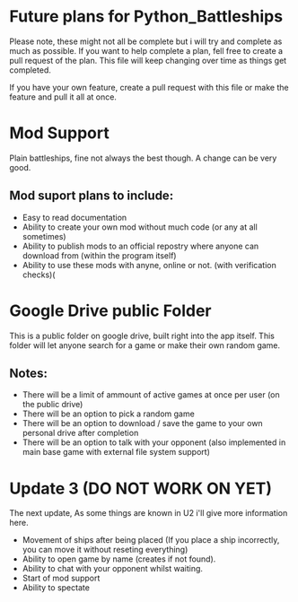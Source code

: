 # Future plans for Python_Battleships
Please note, these might not all be complete but i will try and complete as much as possible.
If you want to help complete a plan, fell free to create a pull request of the plan.
This file will keep changing over time as things get completed.

If you have your own feature, create a pull request with this file or make the feature and pull it all at once.

# Mod Support
Plain battleships, fine not always the best though. A change can be very good.

## Mod suport plans to include:
- Easy to read documentation
- Ability to create your own mod without much code (or any at all sometimes)
- Ability to publish mods to an official repostry where anyone can download from (within the program itself)
- Ability to use these mods with anyne, online or not. (with verification checks)(

# Google Drive public Folder
This is a public folder on google drive, built right into the app itself.
This folder will let anyone search for a game or make their own random game.

## Notes:
- There will be a limit of ammount of active games at once per user (on the public drive)
- There will be an option to pick a random game
- There will be an option to download / save the game to your own personal drive after completion
- There will be an option to talk with your opponent (also implemented in main base game with external file system support)

# Update 3 (DO NOT WORK ON YET)
The next update, As some things are known in U2 i'll give more information here.
- Movement of ships after being placed (If you place a ship incorrectly, you can move it without reseting everything)
- Ability to open game by name (creates if not found).
- Ability to chat with your opponent whilst waiting.
- Start of mod support
- Ability to spectate
